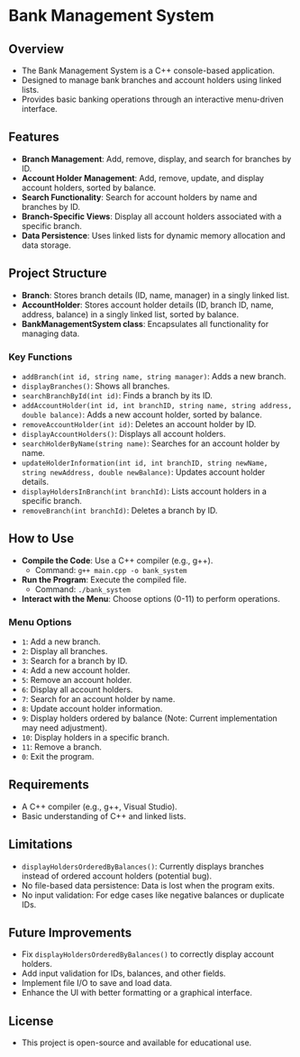 
# Bank Management System

## Overview
- The Bank Management System is a C++ console-based application.
- Designed to manage bank branches and account holders using linked lists.
- Provides basic banking operations through an interactive menu-driven interface.

## Features
- **Branch Management**: Add, remove, display, and search for branches by ID.
- **Account Holder Management**: Add, remove, update, and display account holders, sorted by balance.
- **Search Functionality**: Search for account holders by name and branches by ID.
- **Branch-Specific Views**: Display all account holders associated with a specific branch.
- **Data Persistence**: Uses linked lists for dynamic memory allocation and data storage.

## Project Structure
- **Branch**: Stores branch details (ID, name, manager) in a singly linked list.
- **AccountHolder**: Stores account holder details (ID, branch ID, name, address, balance) in a singly linked list, sorted by balance.
- **BankManagementSystem class**: Encapsulates all functionality for managing data.

### Key Functions
- `addBranch(int id, string name, string manager)`: Adds a new branch.
- `displayBranches()`: Shows all branches.
- `searchBranchById(int id)`: Finds a branch by its ID.
- `addAccountHolder(int id, int branchID, string name, string address, double balance)`: Adds a new account holder, sorted by balance.
- `removeAccountHolder(int id)`: Deletes an account holder by ID.
- `displayAccountHolders()`: Displays all account holders.
- `searchHolderByName(string name)`: Searches for an account holder by name.
- `updateHolderInformation(int id, int branchID, string newName, string newAddress, double newBalance)`: Updates account holder details.
- `displayHoldersInBranch(int branchId)`: Lists account holders in a specific branch.
- `removeBranch(int branchId)`: Deletes a branch by ID.

## How to Use
- **Compile the Code**: Use a C++ compiler (e.g., g++).
  - Command: `g++ main.cpp -o bank_system`
- **Run the Program**: Execute the compiled file.
  - Command: `./bank_system`
- **Interact with the Menu**: Choose options (0-11) to perform operations.

### Menu Options
- `1`: Add a new branch.
- `2`: Display all branches.
- `3`: Search for a branch by ID.
- `4`: Add a new account holder.
- `5`: Remove an account holder.
- `6`: Display all account holders.
- `7`: Search for an account holder by name.
- `8`: Update account holder information.
- `9`: Display holders ordered by balance (Note: Current implementation may need adjustment).
- `10`: Display holders in a specific branch.
- `11`: Remove a branch.
- `0`: Exit the program.

## Requirements
- A C++ compiler (e.g., g++, Visual Studio).
- Basic understanding of C++ and linked lists.

## Limitations
- `displayHoldersOrderedByBalances()`: Currently displays branches instead of ordered account holders (potential bug).
- No file-based data persistence: Data is lost when the program exits.
- No input validation: For edge cases like negative balances or duplicate IDs.

## Future Improvements
- Fix `displayHoldersOrderedByBalances()` to correctly display account holders.
- Add input validation for IDs, balances, and other fields.
- Implement file I/O to save and load data.
- Enhance the UI with better formatting or a graphical interface.

## License
- This project is open-source and available for educational use.
